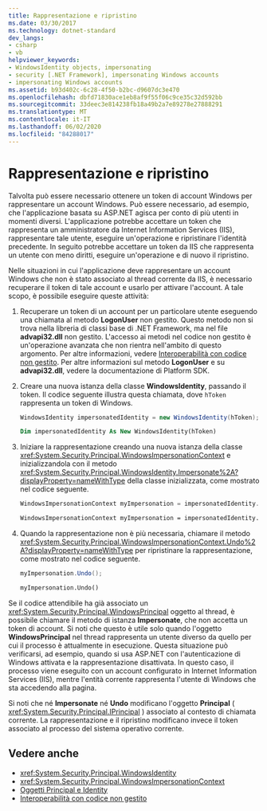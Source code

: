 ```yaml
---
title: Rappresentazione e ripristino
ms.date: 03/30/2017
ms.technology: dotnet-standard
dev_langs:
- csharp
- vb
helpviewer_keywords:
- WindowsIdentity objects, impersonating
- security [.NET Framework], impersonating Windows accounts
- impersonating Windows accounts
ms.assetid: b93d402c-6c28-4f50-b2bc-d9607dc3e470
ms.openlocfilehash: dbfd71830ace1eb8af9f55f06c9ce35c32d592bb
ms.sourcegitcommit: 33deec3e814238fb18a49b2a7e89278e27888291
ms.translationtype: MT
ms.contentlocale: it-IT
ms.lasthandoff: 06/02/2020
ms.locfileid: "84288017"
---
```

# <a name="impersonating-and-reverting"></a>Rappresentazione e ripristino
Talvolta può essere necessario ottenere un token di account Windows per rappresentare un account Windows. Può essere necessario, ad esempio, che l'applicazione basata su ASP.NET agisca per conto di più utenti in momenti diversi. L'applicazione potrebbe accettare un token che rappresenta un amministratore da Internet Information Services (IIS), rappresentare tale utente, eseguire un'operazione e ripristinare l'identità precedente. In seguito potrebbe accettare un token da IIS che rappresenta un utente con meno diritti, eseguire un'operazione e di nuovo il ripristino.  
  
 Nelle situazioni in cui l'applicazione deve rappresentare un account Windows che non è stato associato al thread corrente da IIS, è necessario recuperare il token di tale account e usarlo per attivare l'account. A tale scopo, è possibile eseguire queste attività:  
  
1. Recuperare un token di un account per un particolare utente eseguendo una chiamata al metodo **LogonUser** non gestito. Questo metodo non si trova nella libreria di classi base di .NET Framework, ma nel file **advapi32.dll** non gestito. L'accesso ai metodi nel codice non gestito è un'operazione avanzata che non rientra nell'ambito di questo argomento. Per altre informazioni, vedere [Interoperabilità con codice non gestito](../../framework/interop/index.md). Per altre informazioni sul metodo **LogonUser** e su **advapi32.dll**, vedere la documentazione di Platform SDK.  
  
2. Creare una nuova istanza della classe **WindowsIdentity**, passando il token. Il codice seguente illustra questa chiamata, dove `hToken` rappresenta un token di Windows.  
  
    ```csharp  
    WindowsIdentity impersonatedIdentity = new WindowsIdentity(hToken);  
    ```  
  
    ```vb  
    Dim impersonatedIdentity As New WindowsIdentity(hToken)  
    ```  
  
3. Iniziare la rappresentazione creando una nuova istanza della classe <xref:System.Security.Principal.WindowsImpersonationContext> e inizializzandola con il metodo <xref:System.Security.Principal.WindowsIdentity.Impersonate%2A?displayProperty=nameWithType> della classe inizializzata, come mostrato nel codice seguente.  
  
    ```csharp  
    WindowsImpersonationContext myImpersonation = impersonatedIdentity.Impersonate();  
    ```  
  
    ```vb  
    WindowsImpersonationContext myImpersonation = impersonatedIdentity.Impersonate()  
    ```  
  
4. Quando la rappresentazione non è più necessaria, chiamare il metodo <xref:System.Security.Principal.WindowsImpersonationContext.Undo%2A?displayProperty=nameWithType> per ripristinare la rappresentazione, come mostrato nel codice seguente.  
  
    ```csharp  
    myImpersonation.Undo();  
    ```  
  
    ```vb  
    myImpersonation.Undo()  
    ```  
  
 Se il codice attendibile ha già associato un <xref:System.Security.Principal.WindowsPrincipal> oggetto al thread, è possibile chiamare il metodo di istanza **Impersonate**, che non accetta un token di account. Si noti che questo è utile solo quando l'oggetto **WindowsPrincipal** nel thread rappresenta un utente diverso da quello per cui il processo è attualmente in esecuzione. Questa situazione può verificarsi, ad esempio, quando si usa ASP.NET con l'autenticazione di Windows attivata e la rappresentazione disattivata. In questo caso, il processo viene eseguito con un account configurato in Internet Information Services (IIS), mentre l'entità corrente rappresenta l'utente di Windows che sta accedendo alla pagina.  
  
 Si noti che né **Impersonate** né **Undo** modificano l'oggetto **Principal** ( <xref:System.Security.Principal.IPrincipal> ) associato al contesto di chiamata corrente. La rappresentazione e il ripristino modificano invece il token associato al processo del sistema operativo corrente.  
  
## <a name="see-also"></a>Vedere anche

- <xref:System.Security.Principal.WindowsIdentity>
- <xref:System.Security.Principal.WindowsImpersonationContext>
- [Oggetti Principal e Identity](principal-and-identity-objects.md)
- [Interoperabilità con codice non gestito](../../framework/interop/index.md)
